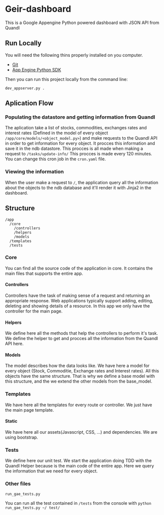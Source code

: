 # Geir-dashboard

This is a Google Appengine Python powered dashboard with JSON API from Quandl

## Run Locally

You will need the following thins properly installed on you computer.
- [Git](http://git-scm.com)
- [ App Engine Python SDK](https://cloud.google.com/appengine/downloads)

Then you can run this project locally from the command line:
```
dev_appserver.py .
```

## Aplication Flow
### Populating the datastore and getting information from Quandl
The aplication take a list of stocks, commodities, exchanges rates and interest rates (Defined in the model of every object `/app/core/models/<object_model.py>`)
and make requests to the Quandl API in order to get information for every object. It procces this information
and save it in the ndb datastore. This procces is all made when making a request to `/tasks/update-info/`
This procces is made every 120 minutes. You can change this cron job in the `cron.yaml` file.
### Viewing the information
When the user make a request to `/`, the application query all the information about the objects to the ndb database
and it'll render it with Jinja2 in the dashboard.

## Structure
```
/app
  /core
    /controllers
    /helpers
    /models
  /templates
  /tests
```
### Core
You can find all the source code of the application in core. It contains the main files that supports the entire app.

#### Controllers
Controllers have the task of making sense of a request and returning an appropriate response.
Web applications typically support adding, editing, deleting and showing details of a resource.
In this app we only have the controller for the main page.

#### Helpers
We define here all the methods that help the controllers to perform it's task. 
We define the helper to get and procces all the information from the Quandl API here.

#### Models
The model describes how the data looks like. We have here a model for every object (Stock, Commoditie, Exchange rates and Interest rates).
All this objects have the same structure. That is why we define a base model with this structure, and the we extend the other models from the base_model.

### Templates
We have here all the templates for every route or controller. We just have the main page template.

#### Static
We have here all our assets(Javascript, CSS, ...) and dependencies. We are using bootstrap.

### Tests
We define here our unit test. We start the application doing TDD with the Quandl Helper because is the main code of the entire app. Here we query the information that we need for every object.

### Other files
```
run_gae_tests.py
```
You can run all the test contained in `/tests` from the console with `python run_gae_tests.py ~/ test/`

